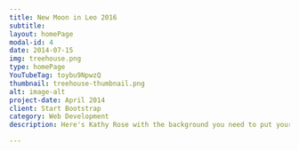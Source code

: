 ```yaml
---
title: New Moon in Leo 2016
subtitle: 
layout: homePage
modal-id: 4
date: 2014-07-15
img: treehouse.png
type: homePage
YouTubeTag: toybu9NpwzQ
thumbnail: treehouse-thumbnail.png
alt: image-alt
project-date: April 2014
client: Start Bootstrap
category: Web Development
description: Here's Kathy Rose with the background you need to put your needs into focus.

---
```


